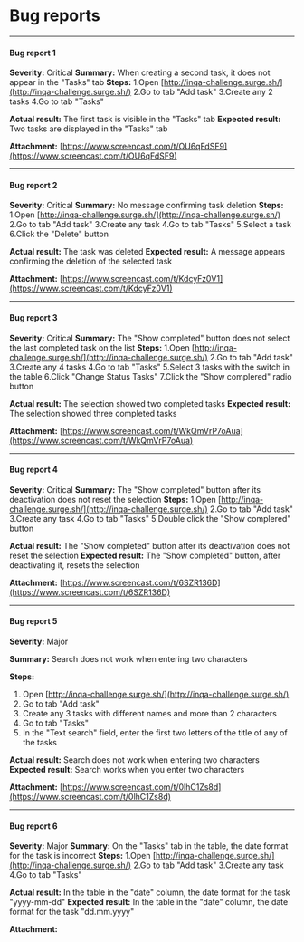 # Bug reports
***

#### Bug report 1

**Severity:** Critical
**Summary:** When creating a second task, it does not appear in the "Tasks" tab
**Steps:**
1.Open [http://inqa-challenge.surge.sh/](http://inqa-challenge.surge.sh/)
2.Go to tab "Add task"
3.Create any 2 tasks
4.Go to tab "Tasks"

**Actual result:** The first task is visible in the "Tasks" tab
**Expected result:** Two tasks are displayed in the "Tasks" tab

**Attachment:** [https://www.screencast.com/t/OU6qFdSF9](https://www.screencast.com/t/OU6qFdSF9)

***
#### Bug report 2

**Severity:** Critical
**Summary:** No message confirming task deletion
**Steps:**
1.Open [http://inqa-challenge.surge.sh/](http://inqa-challenge.surge.sh/)
2.Go to tab "Add task"
3.Create any task
4.Go to tab "Tasks"
5.Select a task
6.Click the "Delete" button

**Actual result:** The task was deleted
**Expected result:** A message appears confirming the deletion of the selected task

**Attachment:** [https://www.screencast.com/t/KdcyFz0V1](https://www.screencast.com/t/KdcyFz0V1)

***
#### Bug report 3
**Severity:** Critical
**Summary:** The "Show completed" button does not select the last completed task on the list
**Steps:**
1.Open [http://inqa-challenge.surge.sh/](http://inqa-challenge.surge.sh/)
2.Go to tab "Add task"
3.Create any 4 tasks
4.Go to tab "Tasks"
5.Select 3 tasks with the switch in the table
6.Click "Change Status Tasks"
7.Click the "Show complered" radio button

**Actual result:** The selection showed two completed tasks
**Expected result:** The selection showed three completed tasks

**Attachment:** [https://www.screencast.com/t/WkQmVrP7oAua](https://www.screencast.com/t/WkQmVrP7oAua)

***
#### Bug report 4
**Severity:** Critical
**Summary:** The "Show completed" button after its deactivation does not reset the selection
**Steps:**
1.Open [http://inqa-challenge.surge.sh/](http://inqa-challenge.surge.sh/)
2.Go to tab "Add task"
3.Create any task
4.Go to tab "Tasks"
5.Double click the "Show complered" button

**Actual result:** The "Show completed" button after its deactivation does not reset the selection
**Expected result:** The "Show completed" button, after deactivating it, resets the selection

**Attachment:** [https://www.screencast.com/t/6SZR136D](https://www.screencast.com/t/6SZR136D)

***
#### Bug report 5
**Severity:** Major


**Summary:** Search does not work when entering two characters


**Steps:**


1. Open [http://inqa-challenge.surge.sh/](http://inqa-challenge.surge.sh/)
2. Go to tab "Add task"
3. Create any 3 tasks with different names and more than 2 characters
4. Go to tab "Tasks"
5. In the "Text search" field, enter the first two letters of the title of any of the tasks

**Actual result:** Search does not work when entering two characters
**Expected result:** Search works when you enter two characters

**Attachment:** [https://www.screencast.com/t/0lhC1Zs8d](https://www.screencast.com/t/0lhC1Zs8d)

***
#### Bug report 6
**Severity:** Major
**Summary:** On the "Tasks" tab in the table, the date format for the task is incorrect
**Steps:**
1.Open [http://inqa-challenge.surge.sh/](http://inqa-challenge.surge.sh/)
2.Go to tab "Add task"
3.Create any task
4.Go to tab "Tasks"

**Actual result:** In the table in the "date" column, the date format for the task "yyyy-mm-dd"
**Expected result:** In the table in the "date" column, the date format for the task "dd.mm.yyyy"

**Attachment:** 

